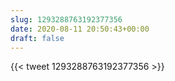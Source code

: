 ```yaml
---
slug: 1293288763192377356
date: 2020-08-11 20:50:43+00:00
draft: false
---
```


{{< tweet 1293288763192377356 >}}
